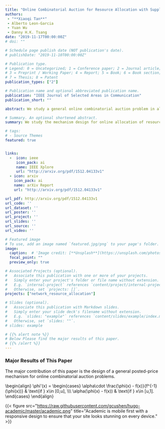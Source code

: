 ```yaml
---
title: "Online Combinatorial Auction for Resource Allocation with Supply Costs and Capacity Limits"
authors:
 - "**Xiaoqi Tan**"
 - Alberto Leon-Garcia
 - Yuan Wu
 - Danny H.K. Tsang
date: "2019-11-17T00:00:00Z"
# doi: ""

# Schedule page publish date (NOT publication's date).
# publishDate: "2019-11-10T00:00:00Z"

# Publication type.
# Legend: 0 = Uncategorized; 1 = Conference paper; 2 = Journal article;
# 3 = Preprint / Working Paper; 4 = Report; 5 = Book; 6 = Book section;
# 7 = Thesis; 8 = Patent
publication_types: ["2"]

# Publication name and optional abbreviated publication name.
publication: "IEEE Journal of Selected Areas in Communication"
publication_short: ""

abstract: We study a general online combinatorial auction problem in algorithmic mechanism design. A provider allocates multiple types of capacity-limited resources to customers that arrive in a sequential and arbitrary manner. Each customer has a private valuation function on bundles of resources that she can purchase (e.g., a combination/package of different resources such as CPU and RAM in cloud computing). The provider charges payment from customers who purchase a bundle of resources and incurs an increasing supply cost with respect to the total resource allocated. The goal is to maximize the social welfare, namely, the total valuation of customers for their purchased bundles, minus the total supply cost of the provider for all the resources that have been allocated. We adopt the competitive analysis framework and provide posted-pricing mechanisms with optimal competitive ratios.  Our pricing mechanism is optimal in the sense that no other online algorithms can achieve a better competitive ratio. We validate the theoretic results via empirical studies of online resource allocation in cloud computing. Our numerical results demonstrate that the proposed pricing mechanism is competitive and robust against system uncertainties and outperforms existing benchmarks.

# Summary. An optional shortened abstract.
summary: We study the mechanism design for online allocation of resources. A single supplier who allocates capacity-limited resources (e.g., computing cycles, network bandwidth, energy, etc. ) to requests that arrive in a sequential and arbitrary manner.

# tags:
# - Source Themes
featured: true


links:
  -  icon: ieee
     icon_pack: ai
     name: IEEE Xplore
     url: "http://arxiv.org/pdf/1512.04133v1"
  - icon: arxiv
    icon_pack: ai
    name: arXiv Report
    url: "http://arxiv.org/pdf/1512.04133v1"

url_pdf: http://arxiv.org/pdf/1512.04133v1
url_code: ''
url_dataset: ''
url_poster: ''
url_project: ''
url_slides: ''
url_source: ''
url_video: ''

# Featured image
# To use, add an image named `featured.jpg/png` to your page's folder. 
image:
  caption:  # 'Image credit: [**Unsplash**](https://unsplash.com/photos/jdD8gXaTZsc)'
  focal_point: ""
  preview_only: true

# Associated Projects (optional).
#   Associate this publication with one or more of your projects.
#   Simply enter your project's folder or file name without extension.
#   E.g. `internal-project` references `content/project/internal-project/index.md`.
#   Otherwise, set `projects: []`.
projects: ["network_resource_allocation"]

# Slides (optional).
#   Associate this publication with Markdown slides.
#   Simply enter your slide deck's filename without extension.
#   E.g. `slides: "example"` references `content/slides/example/index.md`.
#   Otherwise, set `slides: ""`.
# slides: example

# {{% alert note %}}
# Below Please find the major results of this paper.
# {{% /alert %}}
---
```


### Major Results of This Paper
The major contribution of this paper is the design of a general posted-price mechanism for online combinatorial auction problems. 

\begin{align}
\phi'(x) =
\begin{cases} \alpha\cdot \frac{\phi(x) - f(x)}{f^{-1}(\phi(x))} & \text{if } x\in [0,u], \\\\\\
\alpha(\phi(x) - f(x)) & \text{if } x\in [u,1]. \end{cases} 
\end{align}

{{< figure src="https://raw.githubusercontent.com/gcushen/hugo-academic/master/academic.png" title="Academic is mobile first with a responsive design to ensure that your site looks stunning on every device." >}}